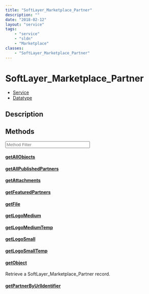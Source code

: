 ```yaml
---
title: "SoftLayer_Marketplace_Partner"
description: ""
date: "2018-02-12"
layout: "service"
tags:
    - "service"
    - "sldn"
    - "Marketplace"
classes:
    - "SoftLayer_Marketplace_Partner"
---
```

# SoftLayer_Marketplace_Partner
<div id='service-datatype'>
    <ul id='sldn-reference-tabs'>
    <li id='service'> <a href='/reference/services/SoftLayer_Marketplace_Partner' >Service</a></li>    <li id='datatype'> <a href='/reference/datatypes/SoftLayer_Marketplace_Partner' >Datatype</a></li>
    </ul>
</div>

## Description




        
<div id="properties" class="content service-content">

## Methods

<div class="view-filters">
    <div class="clearfix">
        <div class="search-input-box">
            <input placeholder="Method Filter" onkeyup="titleSearch(inputId='edit-combine', divId='method-div', elementClass='method-row')" 
                type="text" id="edit-combine" value="" size="30" maxlength="128" class="form-text">
        </div>
    </div>
</div>

<div id="method-div">

<div class="method-row">

#### [getAllObjects](/reference/services/SoftLayer_Marketplace_Partner/getAllObjects)

</div>

<div class="method-row">

#### [getAllPublishedPartners](/reference/services/SoftLayer_Marketplace_Partner/getAllPublishedPartners)

</div>

<div class="method-row">

#### [getAttachments](/reference/services/SoftLayer_Marketplace_Partner/getAttachments)

</div>

<div class="method-row">

#### [getFeaturedPartners](/reference/services/SoftLayer_Marketplace_Partner/getFeaturedPartners)

</div>

<div class="method-row">

#### [getFile](/reference/services/SoftLayer_Marketplace_Partner/getFile)

</div>

<div class="method-row">

#### [getLogoMedium](/reference/services/SoftLayer_Marketplace_Partner/getLogoMedium)

</div>

<div class="method-row">

#### [getLogoMediumTemp](/reference/services/SoftLayer_Marketplace_Partner/getLogoMediumTemp)

</div>

<div class="method-row">

#### [getLogoSmall](/reference/services/SoftLayer_Marketplace_Partner/getLogoSmall)

</div>

<div class="method-row">

#### [getLogoSmallTemp](/reference/services/SoftLayer_Marketplace_Partner/getLogoSmallTemp)

</div>

<div class="method-row">

#### [getObject](/reference/services/SoftLayer_Marketplace_Partner/getObject)
Retrieve a SoftLayer_Marketplace_Partner record.
</div>

<div class="method-row">

#### [getPartnerByUrlIdentifier](/reference/services/SoftLayer_Marketplace_Partner/getPartnerByUrlIdentifier)

</div>
</div>

</div>

